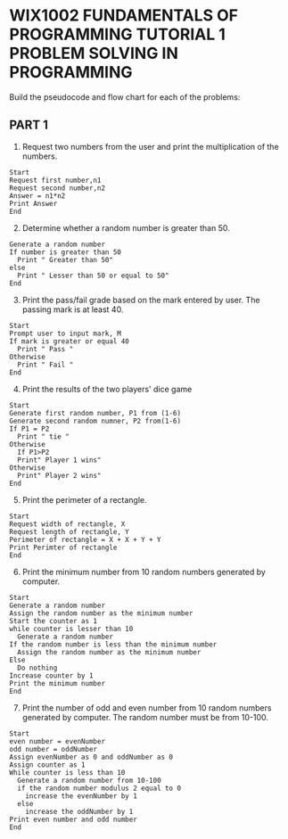 # WIX1002 FUNDAMENTALS OF PROGRAMMING TUTORIAL 1 PROBLEM SOLVING IN PROGRAMMING
Build the pseudocode and flow chart for each of the problems:
## PART 1
1. Request two numbers from the user and print the multiplication of the numbers.
```Pseudocode
Start
Request first number,n1
Request second number,n2
Answer = n1*n2
Print Answer
End
```
2. Determine whether a random number is greater than 50.
```Pseudocode
Generate a random number
If number is greater than 50
  Print " Greater than 50"
else
  Print " Lesser than 50 or equal to 50"
End
```
3. Print the pass/fail grade based on the mark entered by user. The passing mark is at least 40.
```
Start
Prompt user to input mark, M
If mark is greater or equal 40
  Print " Pass "
Otherwise
  Print " Fail "
End
```
4. Print the results of the two players' dice game
```
Start
Generate first random number, P1 from (1-6)
Generate second random numner, P2 from(1-6)
If P1 = P2 
  Print " tie "
Otherwise
  If P1>P2
  Print" Player 1 wins"
Otherwise
  Print" Player 2 wins"
End
```
5. Print the perimeter of a rectangle.
```
Start
Request width of rectangle, X
Request length of rectangle, Y
Perimeter of rectangle = X + X + Y + Y
Print Perimter of rectangle
End
```
6. Print the minimum number from 10 random numbers generated by computer.
```
Start
Generate a random number
Assign the random number as the minimum number
Start the counter as 1
while counter is lesser than 10
  Generate a random number
If the random number is less than the minimum number
  Assign the random number as the minimum number
Else 
  Do nothing
Increase counter by 1
Print the minimum number
End
```
7. Print the number of odd and even number from 10 random numbers generated by computer. The random number must be from 10-100.
```
Start
even number = evenNumber
odd number = oddNumber
Assign evenNumber as 0 and oddNumber as 0
Assign counter as 1
While counter is less than 10
  Generate a random number from 10-100
  if the random number modulus 2 equal to 0
    increase the evenNumber by 1
  else
    increase the oddNumber by 1
Print even number and odd number 
End
```

  
